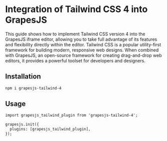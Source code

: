 # Integration of Tailwind CSS 4 into GrapesJS
This guide shows how to implement Tailwind CSS version 4 into the GrapesJS iframe editor, allowing you to take full advantage of its features and flexibility directly within the editor. Tailwind CSS is a popular utility-first framework for building modern, responsive web designs. When combined with GrapesJS, an open-source framework for creating drag-and-drop web editors, it provides a powerful toolset for developers and designers.

## Installation
```bash
npm i grapesjs-tailwind-4
```

## Usage
```html
import grapesjs_tailwind_plugin from 'grapesjs-tailwind-4';

grapesjs.init({
  plugins: [grapesjs_tailwind_plugin],
});
```